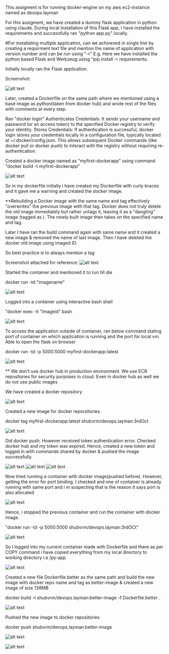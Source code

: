 This assigment is for running docker-engine on my aws ec2-instance named as devops.layman  

For this assigment, we have created a dummy flask application in python using claude.
During local installation of this Flask app, I have installed the requirements and successfully ran "python app.py" locally.

#For installating multiple application, can we achiveved in single line by creating a requirment text file and mention the name of application with version number and can be run using "-r"
E.g. Here we have installed the python based Flask and Werkzeug using "pip install -r requirements.

Initially locally ran the Flask application.

Screenshot:

![alt text](image.png)

Later, created a Dockerfile on the same path where we mentioned using a base image as python(taken from docker hub) and wrote rest of the files with comments at every step.

Ran "docker login" Authenticates Credentials: It sends your username and password (or an access token) to the specified Docker registry to verify your identity.
Stores Credentials: If authentication is successful, docker login stores your credentials locally in a configuration file, typically located at ~/.docker/config.json. This allows subsequent Docker commands (like docker pull or docker push) to interact with the registry without requiring re-authentication.

Created a docker image named as "myfirst-dockerapp" using command "docker build -t myfirst-dockerapp"

![alt text](screenshots/image-1.png)

So in my dockerfile initially i have created my Dockerfile with curly braces and it gave me a warning and created the docker image.

**Rebuilding a Docker image with the same name and tag effectively "overwrites" the previous image with that tag. Docker does not truly delete the old image immediately but rather untags it, leaving it as a "dangling" image (tagged as <none>). The newly built image then takes on the specified name and tag.

Later I have ran the build command again with same name and it created a new image & removed the name of last image. Then I have deleted the docker old image using imaged ID.

So best practice is to always mention a tag

Screenshot attached for reference:
![alt text](screenshots/image-2.png)

Started the container and mentioned it to run till die

docker run -td "imagename"

![alt text](image-3.png)

Logged into a container using interactive bash shell

"docker exec -it "ïmageid" bash

![alt text](image-4.png)

To access the application outside of container, ran below command stating port of container on which application is running and the port for local vm. Able to open the flask on browser

docker run -td -p 5000:5000 myfirst-dockerapp:latest

![alt text](image-5.png)

** We don't use docker hub in production environment. We use ECR repositories for security purposes in cloud. Even in docker hub as well we do not use public images

We have created a docker repository

![alt text](image-6.png)

Created a new image for docker reporsitories. 

docker tag myfirst-dockerapp:latest shubvrm/devops.layman:3rdOct

![alt text](image-8.png)

Did docker push. However received token authentication error. Checked docker hub and my token was expired. Hence, created a new token and logged in with commands shared by docker & pushed the image successfully.

![alt text](image-7.png)
![alt text](image-9.png)
![alt text](image-10.png)

Now tried running a container with docker image(pushed before). However, getting the error for port binding. I checked and one of container is already running with same port and i m suspecting that is the reason it says port is also allocated

![alt text](image-11.png)

Hence, i stopped the previous container and run the container with docker image.

"docker run -td -p 5000:5000 shubvrm/devops.layman:3rdOCt"

![alt text](image-12.png)

So I logged into my current container made with Dockerfile and there as per COPY command i have copied everything from my local directory to working directory i.e /py-app

![alt text](image-13.png)

Created a new file Dockerfile.better as the same path and build the new image with docker repo name and tag as better-image & created a new image of size 138MB

docker build -t shubvrm/devops.layman:better-image -f Dockerfile.better .

![alt text](image-14.png)

Pushed the new image to docker repositories

docker push shubvrm/devops.layman:better-image

![alt text](image-15.png)

![alt text](image-16.png)

